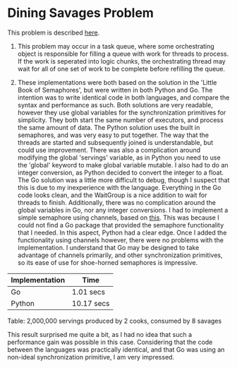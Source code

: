 # Dining Savages Problem

This problem is described [here](http://greenteapress.com/semaphores/LittleBookOfSemaphores.pdf#section.5.1).

1. This problem may occur in a task queue, where some orchestrating object is responsible for filling a queue with work for threads to process. If the work is seperated into logic chunks, the orchestrating thread may wait for all of one set of work to be complete before refilling the queue.

2. These implementations were both based on the solution in the 'Little Book of Semaphores', but were written in both Python and Go. The intention was to write identical code in both languages, and compare the syntax and performance as such. Both solutions are very readable, however they use global variables for the synchronization primitives for simplicity. They both start the same number of executors, and process the same amount of data.
The Python solution uses the built in semaphores, and was very easy to put together. The way that the threads are started and subsequently joined is understandable, but could use improvement. There was also a complication around modifying the global 'servings' variable, as in Python you need to use the 'global' keyword to make global variable mutable. I also had to do an integer conversion, as Python decided to convert the integer to a float.
The Go solution was a little more difficult to debug, though I suspect that this is due to my inexperience with the language. Everything in the Go code looks clean, and the WaitGroup is a nice addition to wait for threads to finish. Additionally, there was no complication around the global variables in Go, nor any integer conversions. I had to implement a simple semaphore using channels, based on [this](http://www.golangpatterns.info/concurrency/semaphores). This was because I could not find a Go package that provided the semaphore functionality that I needed. In this aspect, Python had a clear edge. Once I added the functionality using channels however, there were no problems with the implementation. I understand that Go may be designed to take advantage of channels primarily, and other synchronization primitives, so its ease of use for shoe-horned semaphores is impressive.

|  Implementation    |  Time  |
|-|-|
|  Go    |  1.01 secs  |
| Python |  10.17 secs |
Table: 2,000,000 servings produced by 2 cooks, consumed by 8 savages

This result surprised me quite a bit, as I had no idea that such a performance gain was possible in this case. Considering that the code between the languages was practically identical, and that Go was using an non-ideal synchronization primitive, I am very impressed.

